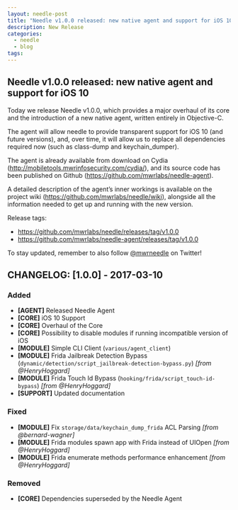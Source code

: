 ```yaml
---
layout: needle-post
title: "Needle v1.0.0 released: new native agent and support for iOS 10"
description: New Release
categories:
  - needle
  - blog
tags:
---
```


## Needle v1.0.0 released: new native agent and support for iOS 10

Today we release Needle v1.0.0, which provides a major overhaul of its core and the introduction of a new native agent, written entirely in Objective-C.

The agent will allow needle to provide transparent support for iOS 10 (and future versions), and, over time, it will allow us to replace all dependencies required now (such as class-dump and keychain_dumper).

The agent is already available from download on Cydia (http://mobiletools.mwrinfosecurity.com/cydia/), and its source code has been published on Github (https://github.com/mwrlabs/needle-agent).

A detailed description of the agent’s inner workings is available on the project wiki (https://github.com/mwrlabs/needle/wiki), alongside all the information needed to get up and running with the new version.


Release tags:

* https://github.com/mwrlabs/needle/releases/tag/v1.0.0
* https://github.com/mwrlabs/needle-agent/releases/tag/v1.0.0



To stay updated, remember to also follow [@mwrneedle](https://twitter.com/mwrneedle) on Twitter!



## CHANGELOG: [1.0.0] - 2017-03-10

### Added
- **[AGENT]** Released Needle Agent
- **[CORE]** iOS 10 Support
- **[CORE]** Overhaul of the Core
- **[CORE]** Possibility to disable modules if running incompatible version of iOS
- **[MODULE]** Simple CLI Client (`various/agent_client`)
- **[MODULE]** Frida Jailbreak Detection Bypass (`dynamic/detection/script_jailbreak-detection-bypass.py`) _[from @HenryHoggard]_
- **[MODULE]** Frida Touch Id Bypass (`hooking/frida/script_touch-id-bypass`) _[from @HenryHoggard]_
- **[SUPPORT]** Updated documentation

### Fixed
- **[MODULE]** Fix `storage/data/keychain_dump_frida` ACL Parsing _[from @bernard-wagner]_
- **[MODULE]** Frida modules spawn app with Frida instead of UIOpen _[from @HenryHoggard]_
- **[MODULE]** Frida enumerate methods performance enhancement _[from @HenryHoggard]_

### Removed
- **[CORE]** Dependencies superseded by the Needle Agent
